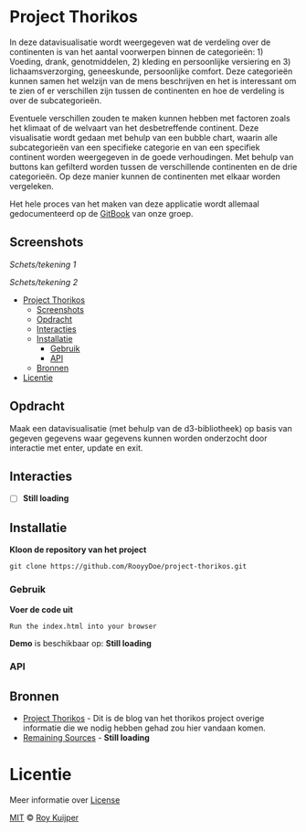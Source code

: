 # Project Thorikos

In deze datavisualisatie wordt weergegeven wat de verdeling over de continenten is van het aantal voorwerpen binnen de categorieën: 1) Voeding, drank, genotmiddelen, 2) kleding en persoonlijke versiering en 3) lichaamsverzorging, geneeskunde, persoonlijke comfort. Deze categorieën kunnen samen het welzijn van de mens beschrijven en het is interessant om te zien of er verschillen zijn tussen de continenten en hoe de verdeling is over de subcategorieën.  

Eventuele verschillen zouden te maken kunnen hebben met factoren zoals het klimaat of de welvaart van het desbetreffende continent. Deze visualisatie wordt gedaan met behulp van een bubble chart, waarin alle  subcategorieën van een specifieke categorie en van een specifiek continent worden weergegeven in de goede verhoudingen. Met behulp van buttons kan gefilterd worden tussen de verschillende continenten en de drie categorieën. Op deze manier kunnen de continenten met elkaar worden vergeleken.

Het hele proces van het maken van deze applicatie wordt allemaal gedocumenteerd op de [GitBook](https://github.com/RooyyDoe/frontend-data/wiki) van onze groep.

## Screenshots

*Schets/tekening 1*

*Schets/tekening 2*

- [Project Thorikos](#project-thorikos)
  - [Screenshots](#screenshots)
  - [Opdracht](#opdracht)
  - [Interacties](#interacties)
  - [Installatie](#installatie)
    - [Gebruik](#gebruik)
    - [API](#api)
  - [Bronnen](#bronnen)
- [Licentie](#licentie)

## Opdracht

Maak een datavisualisatie (met behulp van de d3-bibliotheek) op basis van gegeven gegevens waar gegevens kunnen worden onderzocht door interactie met enter, update en exit.

## Interacties
- [ ] **Still loading**

## Installatie

**Kloon de repository van het project**
```
git clone https://github.com/RooyyDoe/project-thorikos.git
```

### Gebruik

**Voer de code uit**
```
Run the index.html into your browser
```

**Demo** is beschikbaar op: **Still loading**

### API

## Bronnen
* [Project Thorikos](http://thorikosproject.blogspot.com/) - Dit is de blog van het thorikos project overige informatie die we nodig hebben gehad zou hier vandaan komen.
* [Remaining Sources](#) - **Still loading**

# Licentie

Meer informatie over [License](https://help.github.com/en/articles/licensing-a-repository)

[MIT](https://github.com/RooyyDoe/project-thorikos/blob/master/LICENSE.txt) © [Roy Kuijper](https://github.com/RooyyDoe)
